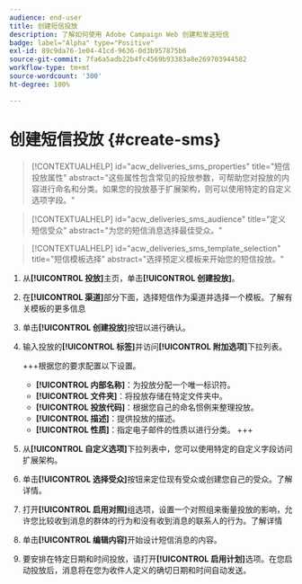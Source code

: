 ```yaml
---
audience: end-user
title: 创建短信投放
description: 了解如何使用 Adobe Campaign Web 创建和发送短信
badge: label="Alpha" type="Positive"
exl-id: 89c9da76-1e04-41cd-9636-0d3b957875b6
source-git-commit: 7fa6a5adb22b4fc4569b93383a8e269703944582
workflow-type: tm+mt
source-wordcount: '300'
ht-degree: 100%

---
```


# 创建短信投放 {#create-sms}

>[!CONTEXTUALHELP]
>id="acw_deliveries_sms_properties"
>title="短信投放属性"
>abstract="这些属性包含常见的投放参数，可帮助您对投放的内容进行命名和分类。如果您的投放基于扩展架构，则可以使用特定的自定义选项字段。"

>[!CONTEXTUALHELP]
>id="acw_deliveries_sms_audience"
>title="定义短信受众"
>abstract="为您的短信消息选择最佳受众。"

>[!CONTEXTUALHELP]
>id="acw_deliveries_sms_template_selection"
>title="短信模板选择"
>abstract="选择预定义模板来开始您的短信投放。"

1. 从&#x200B;**[!UICONTROL 投放]**&#x200B;主页，单击&#x200B;**[!UICONTROL 创建投放]**。

1. 在&#x200B;**[!UICONTROL 渠道]**&#x200B;部分下面，选择短信作为渠道并选择一个模板。了解有关模板的更多信息

1. 单击&#x200B;**[!UICONTROL 创建投放]**&#x200B;按钮以进行确认。

1. 输入投放的&#x200B;**[!UICONTROL 标签]**&#x200B;并访问&#x200B;**[!UICONTROL 附加选项]**&#x200B;下拉列表。

   +++根据您的要求配置以下设置。
   * **[!UICONTROL 内部名称]**：为投放分配一个唯一标识符。
   * **[!UICONTROL 文件夹]**：将投放存储在特定文件夹中。
   * **[!UICONTROL 投放代码]**：根据您自己的命名惯例来整理投放。
   * **[!UICONTROL 描述]**：提供投放的描述。
   * **[!UICONTROL 性质]**：指定电子邮件的性质以进行分类。
+++

1. 从&#x200B;**[!UICONTROL 自定义选项]**&#x200B;下拉列表中，您可以使用特定的自定义字段访问扩展架构。

1. 单击&#x200B;**[!UICONTROL 选择受众]**&#x200B;按钮来定位现有受众或创建您自己的受众。了解详情。

1. 打开&#x200B;**[!UICONTROL 启用对照]**&#x200B;组选项，设置一个对照组来衡量投放的影响，允许您比较收到消息的群体的行为和没有收到消息的联系人的行为。了解详情

1. 单击&#x200B;**[!UICONTROL 编辑内容]**&#x200B;开始设计短信消息的内容。

1. 要安排在特定日期和时间投放，请打开&#x200B;**[!UICONTROL 启用计划]**&#x200B;选项。在您启动投放后，消息将在您为收件人定义的确切日期和时间自动发送。

